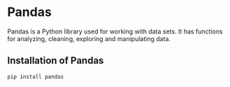 # Pandas

Pandas is a Python library used for working with data sets.
It has functions for analyzing, cleaning, exploring and manipulating data.

## Installation of Pandas
```python
pip install pandas
```
